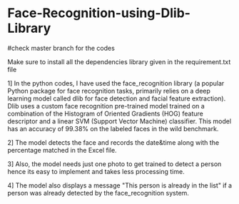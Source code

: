 # Face-Recognition-using-Dlib-Library

#check master branch for the codes

Make sure to install all the dependencies library given in the requirement.txt file

1] In the python codes, I have used the face_recognition library (a popular Python package for face recognition tasks, primarily relies on a deep learning model called dlib for face detection and facial feature extraction). Dlib uses a custom face recognition pre-trained model trained on a combination of the Histogram of Oriented Gradients (HOG) feature descriptor and a linear SVM (Support Vector Machine) classifier. This model has an accuracy of 99.38% on the labeled faces in the wild benchmark.

2] The model detects the face and records the date&time along with the percentage matched in the Excel file.

3] Also, the model needs just one photo to get trained to detect a person hence its easy to implement and takes less processing time.

4] The model also displays a message "This person is already in the list" if a person was already detected by the face_recognition system.


